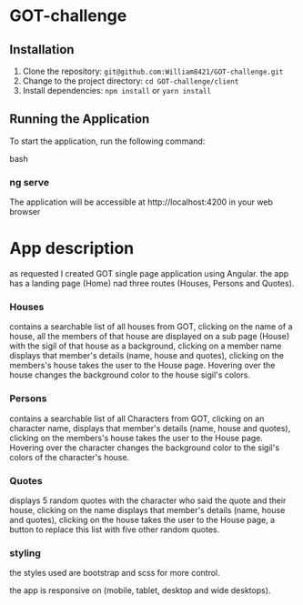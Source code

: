# GOT-challenge

## Installation

1. Clone the repository: `git@github.com:William8421/GOT-challenge.git`
2. Change to the project directory: `cd GOT-challenge/client`
3. Install dependencies: `npm install` or `yarn install`

## Running the Application

To start the application, run the following command:

bash

### ng serve

The application will be accessible at http://localhost:4200 in your web browser

# App description

as requested I created GOT single page application using Angular.
the app has a landing page (Home) nad three routes (Houses, Persons and Quotes).

### Houses

contains a searchable list of all houses from GOT, clicking on the
name of a house, all the members of that house are displayed on a sub page (House) with the sigil of that house as a background,
clicking on a member name displays that member's details (name, house and quotes),
clicking on the members's house takes the user to the House page.
Hovering over the house changes the background color to the house sigil's colors.

### Persons

contains a searchable list of all Characters from GOT, clicking on an character name,
displays that member's details (name, house and quotes),
clicking on the members's house takes the user to the House page.
Hovering over the character changes the background color to the sigil's colors of the character's house.

### Quotes

displays 5 random quotes with the character who said the quote and their house,
clicking on the name displays that member's details (name, house and quotes),
clicking on the house takes the user to the House page,
a button to replace this list with five other random quotes.

### styling

the styles used are bootstrap and scss for more control.

the app is responsive on (mobile, tablet, desktop and wide desktops).
